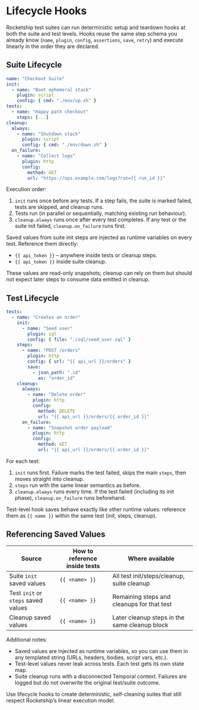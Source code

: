 # Lifecycle Hooks

Rocketship test suites can run deterministic setup and teardown hooks at both the suite and test levels. Hooks reuse the same step schema you already know (`name`, `plugin`, `config`, `assertions`, `save`, `retry`) and execute linearly in the order they are declared.

## Suite Lifecycle

```yaml
name: "Checkout Suite"
init:
  - name: "Boot ephemeral stack"
    plugin: script
    config: { cmd: "./env/up.sh" }
tests:
  - name: "Happy path checkout"
    steps: [...]
cleanup:
  always:
    - name: "Shutdown stack"
      plugin: script
      config: { cmd: "./env/down.sh" }
  on_failure:
    - name: "Collect logs"
      plugin: http
      config:
        method: GET
        url: "https://ops.example.com/logs?run={{ run_id }}"
```

Execution order:

1. `init` runs once before any tests. If a step fails, the suite is marked failed, tests are skipped, and cleanup runs.
2. Tests run (in parallel or sequentially, matching existing run behaviour).
3. `cleanup.always` runs once after every test completes. If any test or the suite init failed, `cleanup.on_failure` runs first.

Saved values from suite init steps are injected as runtime variables on every test. Reference them directly:

- `{{ api_token }}` – anywhere inside tests or cleanup steps.
- `{{ api_token }}` inside suite cleanup.

These values are read-only snapshots; cleanup can rely on them but should not expect later steps to consume data emitted in cleanup.

## Test Lifecycle

```yaml
tests:
  - name: "Creates an order"
    init:
      - name: "Seed user"
        plugin: sql
        config: { file: "./sql/seed_user.sql" }
    steps:
      - name: "POST /orders"
        plugin: http
        config: { url: "{{ api_url }}/orders" }
        save:
          - json_path: ".id"
            as: "order_id"
    cleanup:
      always:
        - name: "Delete order"
          plugin: http
          config:
            method: DELETE
            url: "{{ api_url }}/orders/{{ order_id }}"
      on_failure:
        - name: "Snapshot order payload"
          plugin: http
          config:
            method: GET
            url: "{{ api_url }}/orders/{{ order_id }}"
```

For each test:

1. `init` runs first. Failure marks the test failed, skips the main `steps`, then moves straight into cleanup.
2. `steps` run with the same linear semantics as before.
3. `cleanup.always` runs every time. If the test failed (including its init phase), `cleanup.on_failure` runs beforehand.

Test-level hook saves behave exactly like other runtime values: reference them as `{{ name }}` within the same test (init, steps, cleanup).

## Referencing Saved Values

| Source | How to reference inside tests | Where available |
|--------|-------------------------------|-----------------|
| Suite `init` saved values | `{{ <name> }}` | All test init/steps/cleanup, suite cleanup |
| Test `init` or `steps` saved values | `{{ <name> }}` | Remaining steps and cleanups for that test |
| Cleanup saved values | `{{ <name> }}` | Later cleanup steps in the same cleanup block |

Additional notes:

- Saved values are injected as runtime variables, so you can use them in any templated string (URLs, headers, bodies, script vars, etc.).
- Test-level values never leak across tests. Each test gets its own state map.
- Suite cleanup runs with a disconnected Temporal context. Failures are logged but do not overwrite the original test/suite outcome.

Use lifecycle hooks to create deterministic, self-cleaning suites that still respect Rocketship’s linear execution model.
